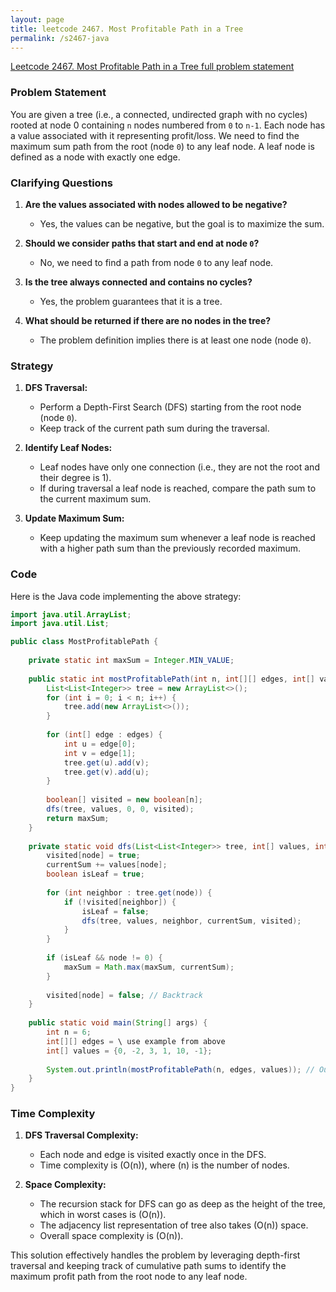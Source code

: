 ```yaml
---
layout: page
title: leetcode 2467. Most Profitable Path in a Tree
permalink: /s2467-java
---
```

[Leetcode 2467. Most Profitable Path in a Tree full problem statement](https://algoadvance.github.io/algoadvance/l2467)
### Problem Statement

You are given a tree (i.e., a connected, undirected graph with no cycles) rooted at node 0 containing `n` nodes numbered from `0` to `n-1`. Each node has a value associated with it representing profit/loss. We need to find the maximum sum path from the root (node `0`) to any leaf node. A leaf node is defined as a node with exactly one edge.

### Clarifying Questions

1. **Are the values associated with nodes allowed to be negative?**
   - Yes, the values can be negative, but the goal is to maximize the sum.
   
2. **Should we consider paths that start and end at node `0`?**
   - No, we need to find a path from node `0` to any leaf node.

3. **Is the tree always connected and contains no cycles?**
   - Yes, the problem guarantees that it is a tree.

4. **What should be returned if there are no nodes in the tree?**
   - The problem definition implies there is at least one node (node `0`).

### Strategy

1. **DFS Traversal:**
   - Perform a Depth-First Search (DFS) starting from the root node (node `0`).
   - Keep track of the current path sum during the traversal.

2. **Identify Leaf Nodes:**
   - Leaf nodes have only one connection (i.e., they are not the root and their degree is 1).
   - If during traversal a leaf node is reached, compare the path sum to the current maximum sum.

3. **Update Maximum Sum:**
   - Keep updating the maximum sum whenever a leaf node is reached with a higher path sum than the previously recorded maximum.

### Code

Here is the Java code implementing the above strategy:

```java
import java.util.ArrayList;
import java.util.List;

public class MostProfitablePath {
    
    private static int maxSum = Integer.MIN_VALUE;
    
    public static int mostProfitablePath(int n, int[][] edges, int[] values) {
        List<List<Integer>> tree = new ArrayList<>();
        for (int i = 0; i < n; i++) {
            tree.add(new ArrayList<>());
        }
        
        for (int[] edge : edges) {
            int u = edge[0];
            int v = edge[1];
            tree.get(u).add(v);
            tree.get(v).add(u);
        }
        
        boolean[] visited = new boolean[n];
        dfs(tree, values, 0, 0, visited);
        return maxSum;
    }
    
    private static void dfs(List<List<Integer>> tree, int[] values, int node, int currentSum, boolean[] visited) {
        visited[node] = true;
        currentSum += values[node];
        boolean isLeaf = true;
        
        for (int neighbor : tree.get(node)) {
            if (!visited[neighbor]) {
                isLeaf = false;
                dfs(tree, values, neighbor, currentSum, visited);
            }
        }
        
        if (isLeaf && node != 0) {
            maxSum = Math.max(maxSum, currentSum);
        }
        
        visited[node] = false; // Backtrack
    }
    
    public static void main(String[] args) {
        int n = 6;
        int[][] edges = \ use example from above
        int[] values = {0, -2, 3, 1, 10, -1};
        
        System.out.println(mostProfitablePath(n, edges, values)); // Output should be 11
    }
}
```

### Time Complexity

1. **DFS Traversal Complexity:**
   - Each node and edge is visited exactly once in the DFS.
   - Time complexity is \(O(n)\), where \(n\) is the number of nodes.

2. **Space Complexity:**
   - The recursion stack for DFS can go as deep as the height of the tree, which in worst cases is \(O(n)\).
   - The adjacency list representation of tree also takes \(O(n)\) space.
   - Overall space complexity is \(O(n)\).

This solution effectively handles the problem by leveraging depth-first traversal and keeping track of cumulative path sums to identify the maximum profit path from the root node to any leaf node.